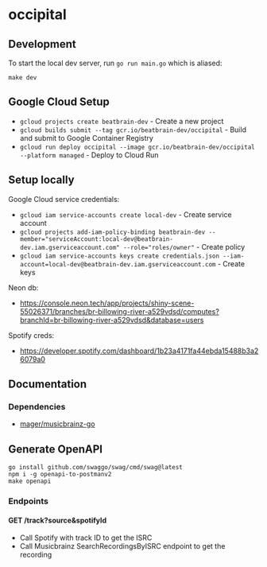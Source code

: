 # occipital

## Development

To start the local dev server, run `go run main.go` which is aliased:

```
make dev
```

## Google Cloud Setup

- `gcloud projects create beatbrain-dev` - Create a new project
- `gcloud builds submit --tag gcr.io/beatbrain-dev/occipital` - Build and submit to Google Container Registry
- `gcloud run deploy occipital --image gcr.io/beatbrain-dev/occipital --platform managed` - Deploy to Cloud Run

## Setup locally

Google Cloud service credentials:

- `gcloud iam service-accounts create local-dev` - Create service account
- `gcloud projects add-iam-policy-binding beatbrain-dev --member="serviceAccount:local-dev@beatbrain-dev.iam.gserviceaccount.com" --role="roles/owner"` - Create policy
- `gcloud iam service-accounts keys create credentials.json --iam-account=local-dev@beatbrain-dev.iam.gserviceaccount.com` - Create keys

Neon db:

- https://console.neon.tech/app/projects/shiny-scene-55026371/branches/br-billowing-river-a529vdsd/computes?branchId=br-billowing-river-a529vdsd&database=users

Spotify creds:

- https://developer.spotify.com/dashboard/1b23a4171fa44ebda15488b3a26079a0

## Documentation

### Dependencies

- [mager/musicbrainz-go](https://github.com/mager/musicbrainz-go)

## Generate OpenAPI

```
go install github.com/swaggo/swag/cmd/swag@latest
npm i -g openapi-to-postmanv2
make openapi
```

### Endpoints

#### GET /track?source&spotifyId

- Call Spotify with track ID to get the ISRC
- Call Musicbrainz SearchRecordingsByISRC endpoint to get the recording
